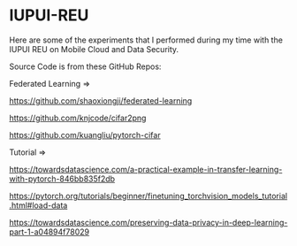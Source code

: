 # IUPUI-REU

Here are some of the experiments that I performed during my time with the IUPUI REU on Mobile Cloud and Data Security.

Source Code is from these GitHub Repos:

Federated Learning =>

https://github.com/shaoxiongji/federated-learning

https://github.com/knjcode/cifar2png

https://github.com/kuangliu/pytorch-cifar

Tutorial =>

https://towardsdatascience.com/a-practical-example-in-transfer-learning-with-pytorch-846bb835f2db

https://pytorch.org/tutorials/beginner/finetuning_torchvision_models_tutorial.html#load-data

https://towardsdatascience.com/preserving-data-privacy-in-deep-learning-part-1-a04894f78029
